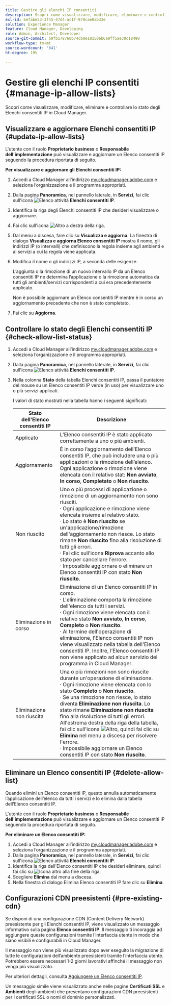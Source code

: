 ```yaml
---
title: Gestire gli elenchi IP consentiti
description: Scopri come visualizzare, modificare, eliminare e controllare lo stato degli Elenchi consentiti IP in Cloud Manager.
exl-id: 6efabe53-3f45-47d4-ac1f-979cae0ab33e
solution: Experience Manager
feature: Cloud Manager, Developing
role: Admin, Architect, Developer
source-git-commit: b9fb178760b74cb0e101506b6a9ff5ae30c18490
workflow-type: tm+mt
source-wordcount: '841'
ht-degree: 19%

---
```


# Gestire gli elenchi IP consentiti {#manage-ip-allow-lists}

Scopri come visualizzare, modificare, eliminare e controllare lo stato degli Elenchi consentiti IP in Cloud Manager.

## Visualizzare e aggiornare Elenchi consentiti IP {#update-ip-allow-lists}

L&#39;utente con il ruolo **Proprietario business** o **Responsabile dell&#39;implementazione** può visualizzare e aggiornare un Elenco consentiti IP seguendo la procedura riportata di seguito.

**Per visualizzare e aggiornare gli Elenchi consentiti IP:**

1. Accedi a Cloud Manager all’indirizzo [my.cloudmanager.adobe.com](https://my.cloudmanager.adobe.com/) e seleziona l’organizzazione e il programma appropriati.
1. Dalla pagina **Panoramica**, nel pannello laterale, in **Servizi**, fai clic sull&#39;icona ![Elenco attività](https://spectrum.adobe.com/static/icons/workflow_18/Smock_TaskList_18_N.svg) **Elenchi consentiti IP**.
1. Identifica la riga degli Elenchi consentiti IP che desideri visualizzare o aggiornare.
1. Fai clic sull&#39;icona ![Altro](https://spectrum.adobe.com/static/icons/workflow_18/Smock_More_18_N.svg) a destra della riga.
1. Dal menu a discesa, fare clic su **Visualizza e aggiorna**.
La finestra di dialogo **Visualizza e aggiorna Elenco consentiti IP** mostra il nome, gli indirizzi IP (o intervalli) che definiscono la regola insieme agli ambienti e ai servizi a cui la regola viene applicata.
1. Modifica il nome o gli indirizzi IP, a seconda delle esigenze.

   L’aggiunta o la rimozione di un nuovo intervallo IP da un Elenco consentiti IP ne determina l’applicazione o la rimozione automatica da tutti gli ambienti/servizi corrispondenti a cui era precedentemente applicato.

   Non è possibile aggiornare un Elenco consentiti IP mentre è in corso un aggiornamento precedente che non è stato completato.

1. Fai clic su **Aggiorna**.

## Controllare lo stato degli Elenchi consentiti IP {#check-allow-list-status}

1. Accedi a Cloud Manager all’indirizzo [my.cloudmanager.adobe.com](https://my.cloudmanager.adobe.com/) e seleziona l’organizzazione e il programma appropriati.

1. Dalla pagina **Panoramica**, nel pannello laterale, in **Servizi**, fai clic sull&#39;icona ![Elenco attività](https://spectrum.adobe.com/static/icons/workflow_18/Smock_TaskList_18_N.svg) **Elenchi consentiti IP**.

1. Nella colonna **Stato** della tabella Elenchi consentiti IP, passa il puntatore del mouse su un Elenco consentiti IP verde (in uso) per visualizzare uno o più servizi applicati.

   I valori di stato mostrati nella tabella hanno i seguenti significati:

   | Stato dell&#39;Elenco consentiti IP | Descrizione |
   | --- | --- |
   | Applicato | L’Elenco consentiti IP è stato applicato correttamente a uno o più ambienti. |
   | Aggiornamento | È in corso l’aggiornamento dell’Elenco consentiti IP, che può includere una o più applicazioni o la rimozione dell’elenco. Ogni applicazione o rimozione viene elencata con il relativo stat: **Non avviato**, **In corso**, **Completato** o **Non riuscito**. |
   | Non riuscito | Uno o più processi di applicazione o rimozione di un aggiornamento non sono riusciti.<br>· Ogni applicazione e rimozione viene elencata insieme al relativo stato.<br>· Lo stato è **Non riuscito** se un&#39;applicazione/rimozione dell&#39;aggiornamento non riesce. Lo stato rimane **Non riuscito** fino alla risoluzione di tutti gli errori.<br>· Fai clic sull&#39;icona **Riprova** accanto allo stato per cancellare l&#39;errore.<br>· Impossibile aggiornare o eliminare un Elenco consentiti IP con stato **Non riuscito**. |
   | Eliminazione in corso | Eliminazione di un Elenco consentiti IP in corso.<br>· L&#39;eliminazione comporta la rimozione dell&#39;elenco da tutti i servizi.<br>· Ogni rimozione viene elencata con il relativo stato **Non avviato**, **In corso**, **Completo** o **Non riuscito**.<br>· Al termine dell&#39;operazione di eliminazione, l&#39;Elenco consentiti IP non viene visualizzato nella tabella dell&#39;Elenco consentiti IP. Inoltre, l’Elenco consentiti IP non viene applicato ad alcun servizio del programma in Cloud Manager. |
   | Eliminazione non riuscita | Una o più rimozioni non sono riuscite durante un&#39;operazione di eliminazione.<br>· Ogni rimozione viene elencata con lo stato **Completo** o **Non riuscito**.<br>· Se una rimozione non riesce, lo stato diventa **Eliminazione non riuscita**. Lo stato rimane **Eliminazione non riuscita** fino alla risoluzione di tutti gli errori. All&#39;estrema destra della riga della tabella, fai clic sull&#39;icona ![Altro](https://spectrum.adobe.com/static/icons/workflow_18/Smock_More_18_N.svg), quindi fai clic su **Elimina** nel menu a discesa per risolvere l&#39;errore.<br>· Impossibile aggiornare un Elenco consentiti IP con stato **Non riuscito**. |

## Eliminare un Elenco consentiti IP {#delete-allow-list}

Quando elimini un Elenco consentiti IP, questo annulla automaticamente l’applicazione dell’elenco da tutti i servizi e lo elimina dalla tabella dell’Elenco consentiti IP.

L&#39;utente con il ruolo **Proprietario business** o **Responsabile dell&#39;implementazione** può visualizzare e aggiornare un Elenco consentiti IP seguendo la procedura riportata di seguito.

**Per eliminare un Elenco consentiti IP:**

1. Accedi a Cloud Manager all’indirizzo [my.cloudmanager.adobe.com](https://my.cloudmanager.adobe.com/) e seleziona l’organizzazione e il programma appropriati.
1. Dalla pagina **Panoramica**, nel pannello laterale, in **Servizi**, fai clic sull&#39;icona ![Elenco attività](https://spectrum.adobe.com/static/icons/workflow_18/Smock_TaskList_18_N.svg) **Elenchi consentiti IP**.
1. Identifica la riga dell&#39;Elenco consentiti IP che desideri eliminare, quindi fai clic su ![Icona altro](https://spectrum.adobe.com/static/icons/workflow_18/Smock_More_18_N.svg) alla fine della riga.
1. Scegliere **Elimina** dal menu a discesa.
1. Nella finestra di dialogo Elimina Elenco consentiti IP fare clic su **Elimina**.

## Configurazioni CDN preesistenti {#pre-existing-cdn}

Se disponi di una configurazione CDN (Content Delivery Network) preesistente per gli Elenchi consentiti IP, viene visualizzato un messaggio informativo sulla pagina **Elenco consentiti IP**. Il messaggio ti incoraggia ad aggiungere queste configurazioni tramite l’interfaccia utente in modo che siano visibili e configurabili in Cloud Manager.

Il messaggio non viene più visualizzato dopo aver eseguito la migrazione di tutte le configurazioni dell’ambiente preesistenti tramite l’interfaccia utente. Potrebbero essere necessari 1-2 giorni lavorativi affinché il messaggio non venga più visualizzato.

Per ulteriori dettagli, consulta [Aggiungere un Elenco consentiti IP](/help/implementing/cloud-manager/ip-allow-lists/add-ip-allow-lists.md).

Un messaggio simile viene visualizzato anche nelle pagine **Certificati SSL** e **Ambienti** degli ambienti che presentano configurazioni CDN preesistenti per i certificati SSL o nomi di dominio personalizzati.
